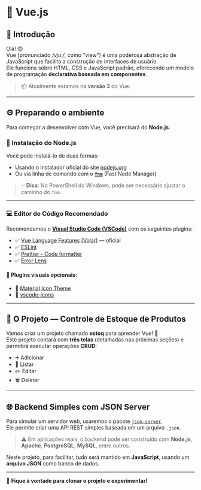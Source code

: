# 🌿 Vue.js

## 📌 Introdução

Olá! 😊  
Vue (pronunciado */vjuː/*, como "view") é uma poderosa abstração de JavaScript que facilita a construção de interfaces de usuário.  
Ele funciona sobre HTML, CSS e JavaScript padrão, oferecendo um modelo de programação **declarativa baseada em componentes**.  

> 📦 Atualmente estamos na **versão 3** do Vue.

---

## ⚙️ Preparando o ambiente

Para começar a desenvolver com Vue, você precisará do **Node.js**.

### 🔧 Instalação do Node.js

Você pode instalá-lo de duas formas:

- Usando o instalador oficial do site [nodejs.org](https://nodejs.org)
- Ou via linha de comando com o **[`fnm`](https://github.com/Schniz/fnm)** (Fast Node Manager)

> 💡 **Dica**: No PowerShell do Windows, pode ser necessário ajustar o caminho do `fnm`.

---

### 💻 Editor de Código Recomendado

Recomendamos o **[Visual Studio Code (VSCode)](https://code.visualstudio.com/)** com os seguintes plugins:

- ✅ [Vue Language Features (Volar)](https://marketplace.visualstudio.com/items?itemName=Vue.volar) — oficial
- ✅ [ESLint](https://marketplace.visualstudio.com/items?itemName=dbaeumer.vscode-eslint)
- ✅ [Prettier - Code formatter](https://marketplace.visualstudio.com/items?itemName=esbenp.prettier-vscode)
- ✅ [Error Lens](https://marketplace.visualstudio.com/items?itemName=usernamehw.errorlens)

#### 🌈 Plugins visuais opcionais:
- 🎨 [Material Icon Theme](https://marketplace.visualstudio.com/items?itemName=PKief.material-icon-theme)
- 🎨 [vscode-icons](https://marketplace.visualstudio.com/items?itemName=vscode-icons-team.vscode-icons)

---

## 📁 O Projeto — Controle de Estoque de Produtos

Vamos criar um projeto chamado **estoq** para aprender Vue! 🚀  
Este projeto contará com **três telas** (detalhadas nas próximas seções) e permitirá executar operações **CRUD**:

- ➕ Adicionar
- 📄 Listar
- ✏️ Editar
- 🗑️ Deletar

---

## 🌐 Backend Simples com JSON Server

Para simular um servidor web, usaremos o pacote [`json-server`](https://github.com/typicode/json-server).  
Ele permite criar uma API REST simples baseada em um arquivo `.json`.

> ⚠️ Em aplicações reais, o backend pode ser construído com **Node.js**, **Apache**, **PostgreSQL**, **MySQL**, entre outros.

Neste projeto, para facilitar, tudo será mantido em **JavaScript**, usando um **arquivo JSON** como banco de dados.

---

📣 **Fique à vontade para clonar o projeto e experimentar!**
